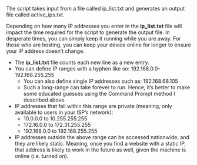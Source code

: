 The script takes input from a file called ip_list.txt and generates an output file called active_ips.txt.

Depending on how many IP addresses you enter in the **ip_list.txt** file will impact the time required for the script to generate the output file. In desperate times, you can simply keep it running while you are away. For those who are hosting, you can keep your device online for longer to ensure your IP address doesn’t change.

- The **ip_list.txt** file counts each new line as a new entry.
- You can define IP ranges with a hyphen like so: 192.168.0.0-192.168.255.255
    - You can also define single IP addresses such as: 192.168.68.105
    - Such a long-range can take forever to run. Hence, it’s better to make some educated guesses using the Command Prompt method I described above.
- IP addresses that fall within this range are private (meaning, only available to users in your ISP’s network):
    - 10.0.0.0 to 10.255.255.255
    - 172.16.0.0 to 172.31.255.255
    - 192.168.0.0 to 192.168.255.255
- IP addresses outside the above range can be accessed nationwide, and they are likely static. Meaning, once you find a website with a static IP, that address is likely to work in the future as well, given the machine is online (i.e. turned on).
